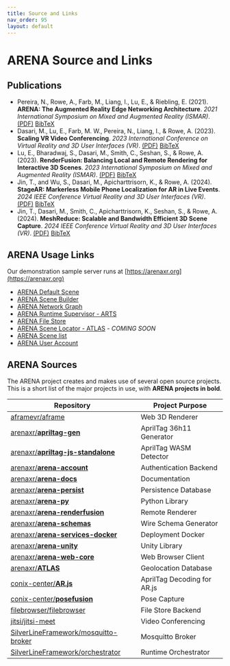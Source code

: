```yaml
---
title: Source and Links
nav_order: 95
layout: default
---
```


# ARENA Source and Links

## Publications

- Pereira, N., Rowe, A., Farb, M., Liang, I., Lu, E., & Riebling, E. (2021). **ARENA: The Augmented Reality Edge Networking Architecture**. _2021 International Symposium on Mixed and Augmented Reality (ISMAR)_. [(PDF)](https://users.ece.cmu.edu/~agr/resources/publications/ARENA_ISMAR_21.pdf) [BibTeX](https://wise.ece.cmu.edu/bibliography/ARENA_ismar_21.html)
- Dasari, M., Lu, E., Farb, M. W., Pereira, N., Liang, I., & Rowe, A. (2023). **Scaling VR Video Conferencing**. _2023 International Conference on Virtual Reality and 3D User Interfaces (VR)_. [(PDF)](https://ieeexplore.ieee.org/document/10108420) [BibTeX](https://wise.ece.cmu.edu/bibliography/scaling_video_conf.html)
- Lu, E., Bharadwaj, S., Dasari, M., Smith, C., Seshan, S., & Rowe, A. (2023). **RenderFusion: Balancing Local and Remote Rendering for Interactive 3D Scenes**. _2023 International Symposium on Mixed and Augmented Reality (ISMAR)_. [(PDF)](https://users.ece.cmu.edu/~agr/resources/publications/ISMAR_23_RenderFusion.pdf) [BibTeX](https://wise.ece.cmu.edu/bibliography/renderfusion.html)
- Jin, T., and Wu, S., Dasari, M., Apicharttrisorn, K., & Rowe, A. (2024). **StageAR: Markerless Mobile Phone Localization for AR in Live Events**. _2024 IEEE Conference Virtual Reality and 3D User Interfaces (VR)_. [(PDF)](https://users.ece.cmu.edu/~agr/resources/publications/IEEE_VR_24_StageAR.pdf) [BibTeX](https://wise.ece.cmu.edu/bibliography/stagear.html)
- Jin, T., Dasari, M., Smith, C., Apicharttrisorn, K., Seshan, S., & Rowe, A. (2024). **MeshReduce: Scalable and Bandwidth Efficient 3D Scene Capture**. _2024 IEEE Conference Virtual Reality and 3D User Interfaces (VR)_. [(PDF)](https://users.ece.cmu.edu/~agr/resources/publications/IEEE_VR_MeshReduce_24.pdf) [BibTeX](https://wise.ece.cmu.edu/bibliography/meshreduce.html)


## ARENA Usage Links

Our demonstration sample server runs at [https://arenaxr.org](https://arenaxr.org)

- [ARENA Default Scene](https://arenaxr.org/public/lobby)
- [ARENA Scene Builder](https://arenaxr.org/build/)
- [ARENA Network Graph](https://arenaxr.org/network/)
- [ARENA Runtime Supervisor - ARTS](https://arenaxr.org/programs/)
- [ARENA File Store](https://arenaxr.org/files/)
- [ARENA Scene Locator - ATLAS]()<em> - COMING SOON</em><!--https://atlas.conix.io -->
- [ARENA Scene list](https://arenaxr.org/scenes)
- [ARENA User Account](https://arenaxr.org/user/profile)

## ARENA Sources

The ARENA project creates and makes use of several open source projects. This is a short list of the major projects in use, with **ARENA projects in bold**.

| Repository                                                                                      | Project Purpose             |
| ----------------------------------------------------------------------------------------------- | --------------------------- |
| [aframevr/aframe](https://github.com/aframevr/aframe)                                           | Web 3D Renderer             |
| [arenaxr/**apriltag-gen**](https://github.com/arenaxr/apriltag-gen)                             | AprilTag 36h11 Generator    |
| [arenaxr/**apriltag-js-standalone**](https://github.com/arenaxr/apriltag-js-standalone)         | AprilTag WASM Detector      |
| [arenaxr/**arena-account**](https://github.com/arenaxr/arena-account)                           | Authentication Backend      |
| [arenaxr/**arena-docs**](https://github.com/arenaxr/arena-docs)                                 | Documentation               |
| [arenaxr/**arena-persist**](https://github.com/arenaxr/arena-persist)                           | Persistence Database        |
| [arenaxr/**arena-py**](https://github.com/arenaxr/arena-py)                                     | Python Library              |
| [arenaxr/**arena-renderfusion**](https://github.com/arenaxr/arena-renderfusion)                 | Remote Renderer             |
| [arenaxr/**arena-schemas**](https://github.com/arenaxr/arena-schemas)                           | Wire Schema Generator       |
| [arenaxr/**arena-services-docker**](https://github.com/arenaxr/arena-services-docker)           | Deployment Docker           |
| [arenaxr/**arena-unity**](https://github.com/arenaxr/arena-unity)                               | Unity Library               |
| [arenaxr/**arena-web-core**](https://github.com/arenaxr/arena-web-core)                         | Web Browser Client          |
| [arenaxr/**ATLAS**](https://github.com/arenaxr/ATLAS)                                           | Geolocation Database        |
| [conix-center/**AR.js**](https://github.com/conix-center/AR.js)                                 | AprilTag Decoding for AR.js |
| [conix-center/**posefusion**](https://github.com/conix-center/posefusion)                       | Pose Capture                |
| [filebrowser/filebrowser](https://github.com/filebrowser/filebrowser)                           | File Store Backend          |
| [jitsi/jitsi-meet](https://github.com/jitsi/jitsi-meet)                                         | Video Conferencing          |
| [SilverLineFramework/mosquitto-broker](https://github.com/SilverLineFramework/mosquitto-broker) | Mosquitto Broker            |
| [SilverLineFramework/orchestrator](https://github.com/SilverLineFramework/orchestrator)         | Runtime Orchestrator        |
